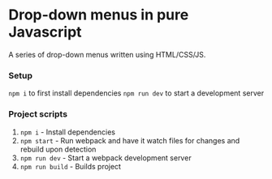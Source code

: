 # Drop-down menus in pure Javascript

A series of drop-down menus written using HTML/CSS/JS.

### Setup 

`npm i` to first install dependencies 
`npm run dev` to start a development server

### Project scripts 

1. `npm i` - Install dependencies
2. `npm start` - Run webpack and have it watch files for changes and rebuild upon detection
2. `npm run dev` - Start a webpack development server
3. `npm run build` - Builds project
